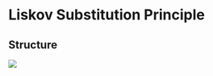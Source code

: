 # Liskov Substitution Principle



## Structure
![](/src/liskov-substitution/liskov-substitution-structure.png)
